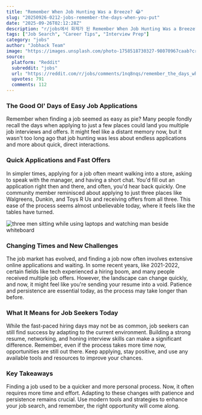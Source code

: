 ```yaml
---
title: "Remember When Job Hunting Was a Breeze? 😂"
slug: "20250926-0212-jobs-remember-the-days-when-you-put"
date: "2025-09-26T02:12:28Z"
description: "r/jobs에서 화제가 된 Remember When Job Hunting Was a Breeze? 😂에 대한 깊이 있는 분석과 인사이트"
tags: ["Job Search", "Career Tips", "Interview Prep"]
category: "jobs"
author: "Jobhack Team"
image: "https://images.unsplash.com/photo-1758518730327-98070967caab?crop=entropy&cs=tinysrgb&fit=max&fm=jpg&ixid=M3w3OTU0NDF8MHwxfHNlYXJjaHwzOHx8am9iJTIwc2VhcmNofGVufDF8MHx8fDE3NTg4NTI3NDB8MA&ixlib=rb-4.1.0&q=80&w=1080"
source:
  platform: "Reddit"
  subreddit: "jobs"
  url: "https://reddit.com/r/jobs/comments/1nq8nqs/remember_the_days_when_you_put_in_35_applications/"
  upvotes: 791
  comments: 112
---
```


### The Good Ol' Days of Easy Job Applications

Remember when finding a job seemed as easy as pie? Many people fondly recall the days when applying to just a few places could land you multiple job interviews and offers. It might feel like a distant memory now, but it wasn't too long ago that job hunting was less about endless applications and more about quick, direct interactions.

### Quick Applications and Fast Offers

In simpler times, applying for a job often meant walking into a store, asking to speak with the manager, and having a short chat. You'd fill out an application right then and there, and often, you'd hear back quickly. One community member reminisced about applying to just three places like Walgreens, Dunkin, and Toys R Us and receiving offers from all three. This ease of the process seems almost unbelievable today, where it feels like the tables have turned.

![three men sitting while using laptops and watching man beside whiteboard](https://images.unsplash.com/photo-1557804506-669a67965ba0?crop=entropy&cs=tinysrgb&fit=max&fm=jpg&ixid=M3w3OTU0NDF8MHwxfHNlYXJjaHw3fHxjYXJlZXJ8ZW58MXwwfHx8MTc1ODg1Mjc0MXww&ixlib=rb-4.1.0&q=80&w=1080)

### Changing Times and New Challenges

The job market has evolved, and finding a job now often involves extensive online applications and waiting. In some recent years, like 2021-2022, certain fields like tech experienced a hiring boom, and many people received multiple job offers. However, the landscape can change quickly, and now, it might feel like you're sending your resume into a void. Patience and persistence are essential today, as the process may take longer than before.

### What It Means for Job Seekers Today

While the fast-paced hiring days may not be as common, job seekers can still find success by adapting to the current environment. Building a strong resume, networking, and honing interview skills can make a significant difference. Remember, even if the process takes more time now, opportunities are still out there. Keep applying, stay positive, and use any available tools and resources to improve your chances.

### Key Takeaways

Finding a job used to be a quicker and more personal process. Now, it often requires more time and effort. Adapting to these changes with patience and persistence remains crucial. Use modern tools and strategies to enhance your job search, and remember, the right opportunity will come along.
